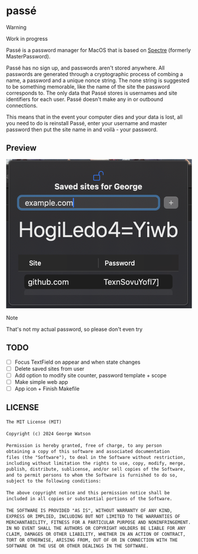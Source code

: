# passé

> [!WARNING]
> Work in progress

Passé is a password manager for MacOS that is based on [Spectre](https://spectre.app/spectre-algorithm.pdf) (formerly MasterPassword).

Passé has no sign up, and passwords aren't stored anywhere. All passwords are generated through a cryptographic process of combing a name, a password and a unique nonce string. The none string is suggested to be something memorable, like the name of the site the password corresponds to. The only data that Passé stores is usernames and site identifiers for each user. Passé doesn't make any in or outbound connections.

This means that in the event your computer dies and your data is lost, all you need to do is reinstall Passé, enter your username and master password then put the site name in and voilà - your password.

## Preview
<p align="center">
  <img src="https://github.com/takeiteasy/passe/blob/master/screenshot.png?raw=true">
</p>

> [!NOTE]
> That's not my actual password, so please don't even try

## TODO

- [ ] Focus TextField on appear and when state changes
- [ ] Delete saved sites from user
- [ ] Add option to modify site counter, password template + scope
- [ ] Make simple web app
- [ ] App icon + Finish Makefile

## LICENSE
```
The MIT License (MIT)

Copyright (c) 2024 George Watson

Permission is hereby granted, free of charge, to any person
obtaining a copy of this software and associated documentation
files (the "Software"), to deal in the Software without restriction,
including without limitation the rights to use, copy, modify, merge,
publish, distribute, sublicense, and/or sell copies of the Software,
and to permit persons to whom the Software is furnished to do so,
subject to the following conditions:

The above copyright notice and this permission notice shall be
included in all copies or substantial portions of the Software.

THE SOFTWARE IS PROVIDED "AS IS", WITHOUT WARRANTY OF ANY KIND,
EXPRESS OR IMPLIED, INCLUDING BUT NOT LIMITED TO THE WARRANTIES OF
MERCHANTABILITY, FITNESS FOR A PARTICULAR PURPOSE AND NONINFRINGEMENT.
IN NO EVENT SHALL THE AUTHORS OR COPYRIGHT HOLDERS BE LIABLE FOR ANY
CLAIM, DAMAGES OR OTHER LIABILITY, WHETHER IN AN ACTION OF CONTRACT,
TORT OR OTHERWISE, ARISING FROM, OUT OF OR IN CONNECTION WITH THE
SOFTWARE OR THE USE OR OTHER DEALINGS IN THE SOFTWARE.
```
